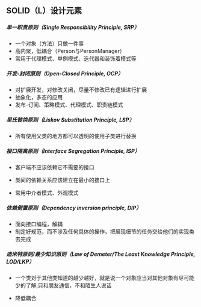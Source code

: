 ## SOLID（L）设计元素

##### 单一职责原则（Single Responsibility Principle, SRP）

- 一个对象（方法）只做一件事
- 高内聚，低耦合（Person与PersonManager）
- 常用于代理模式、单例模式、迭代器和装饰着模式等



##### 开发-封闭原则（Open-Closed  Principle, OCP）

- 对扩展开发，对修改关闭，尽量不修改已有逻辑进行扩展
- 抽象化，多态的应用
- 发布-订阅、策略模式、代理模式、职责链模式



##### 里氏替换原则（Liskov Substitution Principle, LSP）

- 所有使用父类的地方都可以透明的使用子类进行替换



##### 接口隔离原则（Interface Segregation Principle, ISP）

- 客户端不应该依赖它不需要的接口

- 类间的依赖关系应该建立在最小的接口上

- 常用中介者模式、外观模式

  

##### 依赖倒置原则（Dependency inversion principle, DIP）

- 面向接口编程，解耦
- 制定好规范，而不涉及任何具体的操作，把展现细节的任务交给他们的实现类去完成



##### 迪米特原则/最少知识原则（Law of Demeter/The Least Knowledge Principle, LOD/LKP）

- 一个类对于其他类知道的越少越好，就是说一个对象应当对其他对象有尽可能少的了解,只和朋友通信，不和陌生人说话

- 降低耦合